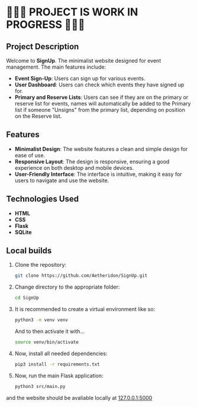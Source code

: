 # 👷‍♂️🚧 PROJECT IS WORK IN PROGRESS 🚧👷‍♂️

## Project Description

Welcome to **SignUp**. The minimalist website designed for event management. The main features include:

- **Event Sign-Up**: Users can sign up for various events.
- **User Dashboard**: Users can check which events they have signed up for.
- **Primary and Reserve Lists**: Users can see if they are on the primary or reserve list for events, names will automatically be added to the Primary list if someone "Unsigns" from the primary list, depending on position on the Reserve list.

## Features

- **Minimalist Design**: The website features a clean and simple design for ease of use.
- **Responsive Layout**: The design is responsive, ensuring a good experience on both desktop and mobile devices.
- **User-Friendly Interface**: The interface is intuitive, making it easy for users to navigate and use the website.

## Technologies Used

- **HTML**
- **CSS**
- **Flask**
- **SQLite**

## Local builds

1. Clone the repository:
   ```sh
   git clone https://github.com/Aetheridon/SignUp.git
   ```

2. Change directory to the appropriate folder:
   ```sh
   cd SignUp
   ```

3. It is recommended to create a virtual environment like so:
   ```sh
   python3 -m venv venv
   ```

   And to then activate it with...

   ```sh
   source venv/bin/activate
   ```

4. Now, install all needed dependencies:
   ```sh
   pip3 install -r requirements.txt
   ```

5. Now, run the main Flask application:
   ```sh
   python3 src/main.py
   ```
  
  and the website should be avaliable locally at [127.0.0.1:5000](http://127.0.0.1:5000/)